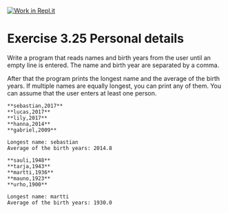 [![Work in Repl.it](https://classroom.github.com/assets/work-in-replit-14baed9a392b3a25080506f3b7b6d57f295ec2978f6f33ec97e36a161684cbe9.svg)](https://classroom.github.com/online_ide?assignment_repo_id=6775338&assignment_repo_type=AssignmentRepo)
# Exercise 3.25 Personal details

Write a program that reads names and birth years from the user until an empty line is entered. The  name and birth year are separated by a comma.

After that the program prints the longest name and the average of the birth years. If multiple names are equally longest, you can print any of them. You can assume that the user enters at least one person.

```plaintext
**sebastian,2017**
**lucas,2017**
**lily,2017**
**hanna,2014**
**gabriel,2009**

Longest name: sebastian
Average of the birth years: 2014.8
```


```plaintext
**sauli,1948**
**tarja,1943**
**martti,1936**
**mauno,1923**
**urho,1900**

Longest name: martti
Average of the birth years: 1930.0
```
